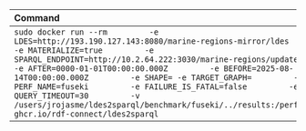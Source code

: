 | Command | Mean [s] | Min [s] | Max [s] | Relative |
|:---|---:|---:|---:|---:|
| `sudo docker run --rm         -e LDES=http://193.190.127.143:8080/marine-regions-mirror/ldes         -e MATERIALIZE=true         -e SPARQL_ENDPOINT=http://10.2.64.222:3030/marine-regions/update         -e AFTER=0000-01-01T00:00:00.000Z         -e BEFORE=2025-08-14T00:00:00.000Z         -e SHAPE= -e TARGET_GRAPH=         -e PERF_NAME=fuseki         -e FAILURE_IS_FATAL=false         -e QUERY_TIMEOUT=30         -v /users/jrojasme/ldes2sparql/benchmark/fuseki/../results:/performance         ghcr.io/rdf-connect/ldes2sparql` | 5653.153 | 5653.153 | 5653.153 | 1.00 |